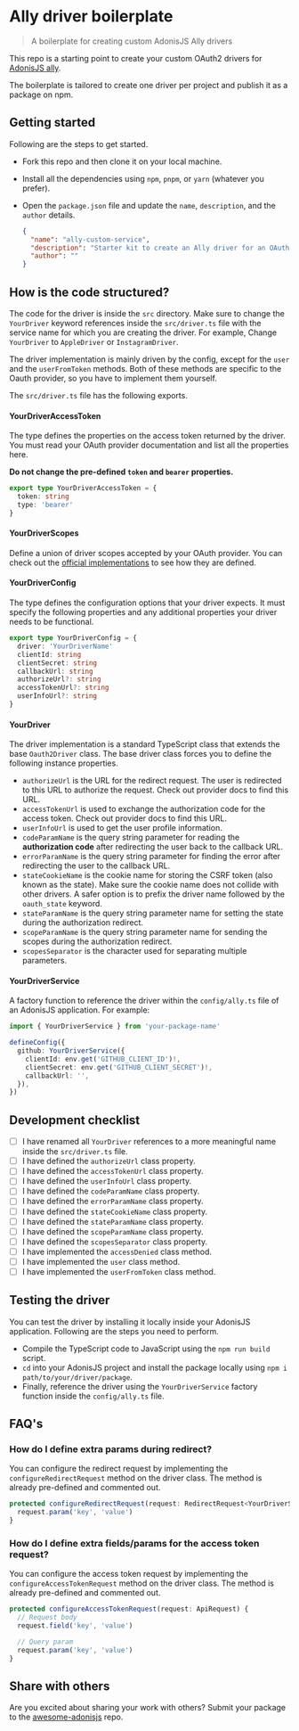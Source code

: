 # Ally driver boilerplate
> A boilerplate for creating custom AdonisJS Ally drivers

This repo is a starting point to create your custom OAuth2 drivers for [AdonisJS ally](https://docs.adonisjs.com/guides/authentication/social-authentication).

The boilerplate is tailored to create one driver per project and publish it as a package on npm.

## Getting started

Following are the steps to get started.

- Fork this repo and then clone it on your local machine.
- Install all the dependencies using `npm`, `pnpm`, or `yarn` (whatever you prefer).
- Open the `package.json` file and update the `name`, `description`, and the `author` details.

  ```json
  {
    "name": "ally-custom-service",
    "description": "Starter kit to create an Ally driver for an OAuth2 service",
    "author": ""
  }
  ```

## How is the code structured?

The code for the driver is inside the `src` directory. Make sure to change the `YourDriver` keyword references inside the `src/driver.ts` file with the service name for which you are creating the driver. For example, Change `YourDriver` to `AppleDriver` or `InstagramDriver`.

The driver implementation is mainly driven by the config, except for the `user` and the `userFromToken` methods. Both of these methods are specific to the Oauth provider, so you have to implement them yourself.

The `src/driver.ts` file has the following exports.

#### YourDriverAccessToken

The type defines the properties on the access token returned by the driver. You must read your OAuth provider documentation and list all the properties here.

**Do not change the pre-defined `token` and `bearer` properties.**

```ts
export type YourDriverAccessToken = {
  token: string
  type: 'bearer'
}
```

#### YourDriverScopes

Define a union of driver scopes accepted by your OAuth provider. You can check out the [official implementations](https://github.com/adonisjs/ally/blob/next/src/types.ts#L237) to see how they are defined.

#### YourDriverConfig

The type defines the configuration options that your driver expects. It must specify the following properties and any additional properties your driver needs to be functional.

```ts
export type YourDriverConfig = {
  driver: 'YourDriverName'
  clientId: string
  clientSecret: string
  callbackUrl: string
  authorizeUrl?: string
  accessTokenUrl?: string
  userInfoUrl?: string
}
```

#### YourDriver

The driver implementation is a standard TypeScript class that extends the base `Oauth2Driver` class. The base driver class forces you to define the following instance properties.

- `authorizeUrl` is the URL for the redirect request. The user is redirected to this URL to authorize the request. Check out provider docs to find this URL.
- `accessTokenUrl` is used to exchange the authorization code for the access token. Check out provider docs to find this URL.
- `userInfoUrl` is used to get the user profile information.
- `codeParamName` is the query string parameter for reading the **authorization code** after redirecting the user back to the callback URL.
- `errorParamName` is the query string parameter for finding the error after redirecting the user to the callback URL.
- `stateCookieName` is the cookie name for storing the CSRF token (also known as the state). Make sure the cookie name does not collide with other drivers. A safer option is to prefix the driver name followed by the `oauth_state` keyword.
- `stateParamName` is the query string parameter name for setting the state during the authorization redirect.
- `scopeParamName` is the query string parameter name for sending the scopes during the authorization redirect.
- `scopesSeparator` is the character used for separating multiple parameters.

#### YourDriverService
A factory function to reference the driver within the `config/ally.ts` file of an AdonisJS application. For example:

```ts
import { YourDriverService } from 'your-package-name'

defineConfig({
  github: YourDriverService({
    clientId: env.get('GITHUB_CLIENT_ID')!,
    clientSecret: env.get('GITHUB_CLIENT_SECRET')!,
    callbackUrl: '',
  }),
})
```

## Development checklist

- [ ] I have renamed all `YourDriver` references to a more meaningful name inside the `src/driver.ts` file.
- [ ] I have defined the `authorizeUrl` class property.
- [ ] I have defined the `accessTokenUrl` class property.
- [ ] I have defined the `userInfoUrl` class property.
- [ ] I have defined the `codeParamName` class property.
- [ ] I have defined the `errorParamName` class property.
- [ ] I have defined the `stateCookieName` class property.
- [ ] I have defined the `stateParamName` class property.
- [ ] I have defined the `scopeParamName` class property.
- [ ] I have defined the `scopesSeparator` class property.
- [ ] I have implemented the `accessDenied` class method.
- [ ] I have implemented the `user` class method.
- [ ] I have implemented the `userFromToken` class method.

## Testing the driver

You can test the driver by installing it locally inside your AdonisJS application. Following are the steps you need to perform.

- Compile the TypeScript code to JavaScript using the `npm run build` script.
- `cd` into your AdonisJS project and install the package locally using `npm i path/to/your/driver/package`.
- Finally, reference the driver using the `YourDriverService` factory function inside the `config/ally.ts` file.

## FAQ's

### How do I define extra params during redirect?

You can configure the redirect request by implementing the `configureRedirectRequest` method on the driver class. The method is already pre-defined and commented out.

```ts
protected configureRedirectRequest(request: RedirectRequest<YourDriverScopes>) {
  request.param('key', 'value')
}
```

### How do I define extra fields/params for the access token request?

You can configure the access token request by implementing the `configureAccessTokenRequest` method on the driver class. The method is already pre-defined and commented out.

```ts
protected configureAccessTokenRequest(request: ApiRequest) {
  // Request body
  request.field('key', 'value')

  // Query param
  request.param('key', 'value')
}
```

## Share with others

Are you excited about sharing your work with others? Submit your package to the [awesome-adonisjs](https://github.com/adonisjs-community/awesome-adonisjs) repo.